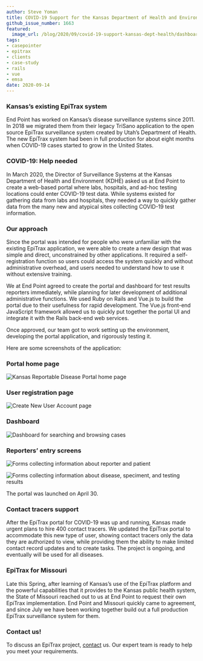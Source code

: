```yaml
---
author: Steve Yoman
title: COVID-19 Support for the Kansas Department of Health and Environment
github_issue_number: 1663
featured:
  image_url: /blog/2020/09/covid-19-support-kansas-dept-health/dashboard.jpg
tags:
- casepointer
- epitrax
- clients
- case-study
- rails
- vue
- emsa
date: 2020-09-14
---
```


### Kansas’s existing EpiTrax system

End Point has worked on Kansas’s disease surveillance systems since 2011. In 2018 we migrated them from their legacy TriSano application to the open source EpiTrax surveillance system created by Utah’s Department of Health. The new EpiTrax system had been in full production for about eight months when COVID-19 cases started to grow in the United States.

### COVID-19: Help needed

In March 2020, the Director of Surveillance Systems at the Kansas Department of Health and Environment (KDHE) asked us at End Point to create a web-based portal where labs, hospitals, and ad-hoc testing locations could enter COVID-19 test data. While systems existed for gathering data from labs and hospitals, they needed a way to quickly gather data from the many new and atypical sites collecting COVID-19 test information.

### Our approach

Since the portal was intended for people who were unfamiliar with the existing EpiTrax application, we were able to create a new design that was simple and direct, unconstrained by other applications. It required a self-registration function so users could access the system quickly and without administrative overhead, and users needed to understand how to use it without extensive training.

We at End Point agreed to create the portal and dashboard for test results reporters immediately, while planning for later development of additional administrative functions. We used Ruby on Rails and Vue.js to build the portal due to their usefulness for rapid development. The Vue.js front-end JavaScript framework allowed us to quickly put together the portal UI and integrate it with the Rails back-end web services.

Once approved, our team got to work setting up the environment, developing the portal application, and rigorously testing it.

Here are some screenshots of the application:

### Portal home page

![Kansas Reportable Disease Portal home page](/blog/2020/09/covid-19-support-kansas-dept-health/Home-Screen.jpg)

### User registration page

![Create New User Account page](/blog/2020/09/covid-19-support-kansas-dept-health/newuser.png)

### Dashboard

![Dashboard for searching and browsing cases](/blog/2020/09/covid-19-support-kansas-dept-health/dashboard.jpg)

### Reporters’ entry screens

![Forms collecting information about reporter and patient](/blog/2020/09/covid-19-support-kansas-dept-health/Reporter-Data-Entry.jpg)

![Forms collecting information about disease, speciment, and testing results](/blog/2020/09/covid-19-support-kansas-dept-health/form-part-2.png)

The portal was launched on April 30.

### Contact tracers support

After the EpiTrax portal for COVID-19 was up and running, Kansas made urgent plans to hire 400 contact tracers. We updated the EpiTrax portal to accommodate this new type of user, showing contact tracers only the data they are authorized to view, while providing them the ability to make limited contact record updates and to create tasks. The project is ongoing, and eventually will be used for all diseases.

### EpiTrax for Missouri

Late this Spring, after learning of Kansas’s use of the EpiTrax platform and the powerful capabilities that it provides to the Kansas public health system, the State of Missouri reached out to us at End Point to request their own EpiTrax implementation. End Point and Missouri quickly came to agreement, and since July we have been working together build out a full production EpiTrax surveillance system for them.

### Contact us!

To discuss an EpiTrax project, [contact](/contact/) us. Our expert team is ready to help you meet your requirements.
